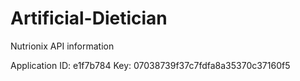 # Artificial-Dietician
Nutrionix API information

Application ID: e1f7b784
Key: 07038739f37c7fdfa8a35370c37160f5	
